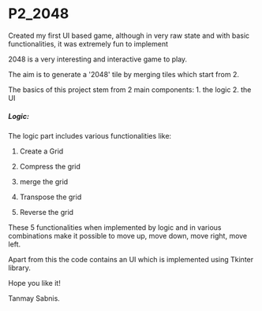 # P2_2048
Created my first UI based game, although in very raw state and with basic functionalities, it was extremely fun to implement 

2048 is a very interesting and interactive game to play.

The aim is to generate a '2048' tile by merging tiles which start from 2.

The basics of this project stem from 2 main components: 1. the logic 2. the UI

##### Logic:

The logic part includes various functionalities like:

1. Create a Grid

2. Compress the grid

3. merge the grid

4. Transpose the grid

5. Reverse the grid

These 5 functionalities when implemented by logic and in various combinations make it possible to move up, move down, move right, move left.

Apart from this the code contains an UI which is implemented using Tkinter library.

Hope you like it!

Tanmay Sabnis.
